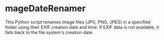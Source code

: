 # mageDateRenamer
This Python script renames image files (JPG, PNG, JPEG) in a specified folder using their EXIF creation date and time. If EXIF data is not available, it falls back to the file system's creation date.
